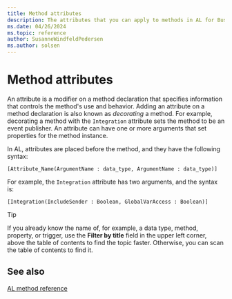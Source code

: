 ```yaml
---
title: Method attributes
description: The attributes that you can apply to methods in AL for Business Central.
ms.date: 04/26/2024
ms.topic: reference
author: SusanneWindfeldPedersen
ms.author: solsen
---
```


# Method attributes

An attribute is a modifier on a method declaration that specifies information that controls the method's use and behavior. Adding an attribute on a method declaration is also known as *decorating* a method. For example, decorating a method with the `Integration` attribute sets the method to be an event publisher. An attribute can have one or more arguments that set properties for the method instance.

In AL, attributes are placed before the method, and they have the following syntax:

```AL
[Attribute_Name(ArgumentName : data_type, ArgumentName : data_type)]
```

For example, the `Integration` attribute has two arguments, and the syntax is:

```AL
[Integration(IncludeSender : Boolean, GlobalVarAccess : Boolean)]
```

> [!TIP]  
> If you already know the name of, for example, a data type, method, property, or trigger, use the **Filter by title** field in the upper left corner, above the table of contents to find the topic faster. Otherwise, you can scan the table of contents to find it.

## See also

[AL method reference](../methods-auto/library.md)  
